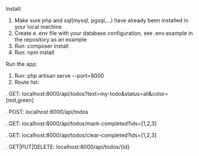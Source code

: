 Install:
1. Make sure php and sql(mysql, pgsql,...) have already been installed in your local machine
2. Create a .env file with your database configuration, see .env.example in the repository as an example
3. Run: composer install
4. Run: npm install

Run the app:
1. Run: php artisan serve --port=8000
2. Route list:

. GET: localhost:8000/api/todos?text=my-todo&status=all&color=[red,green]

. POST: localhost:8000/api/todos

. GET: localhost:8000/api/todos/mark-completed?ids=[1,2,3]

. GET: localhost:8000/api/todos/clear-completed?ids=[1,2,3]

. GET|PUT|DELETE: localhost:8000/api/todos/{id}
